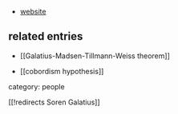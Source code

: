 
* [website](http://math.stanford.edu/~galatius/)

## related entries

* [[Galatius-Madsen-Tillmann-Weiss theorem]]

* [[cobordism hypothesis]]

category: people

[[!redirects Soren Galatius]]
